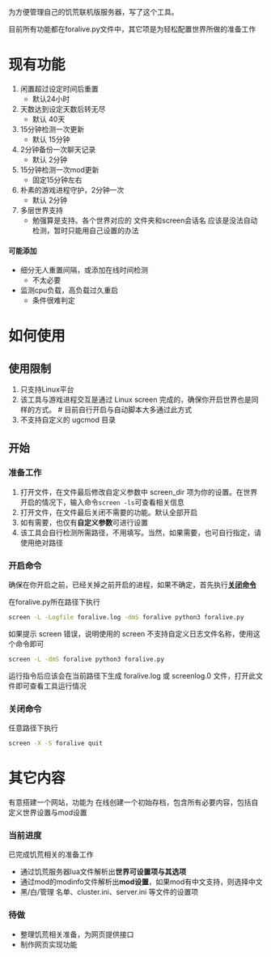 为方便管理自己的饥荒联机版服务器，写了这个工具。 

目前所有功能都在foralive.py文件中，其它项是为轻松配置世界所做的准备工作

# 现有功能
1. 闲置超过设定时间后重置
   * 默认24小时
2. 天数达到设定天数后转无尽
   * 默认 40天
3. 15分钟检测一次更新
   * 默认 15分钟
4. 2分钟备份一次聊天记录
   * 默认 2分钟
5. 15分钟检测一次mod更新
   * 固定15分钟左右
6. 朴素的游戏进程守护，2分钟一次
   * 默认 2分钟
7. 多层世界支持
   * 勉强算是支持。各个世界对应的 文件夹和screen会话名 应该是没法自动检测，暂时只能用自己设置的办法

#### 可能添加
* 细分无人重置间隔，或添加在线时间检测
   * 不太必要
* 监测cpu负载，高负载过久重启
   * 条件很难判定

# 如何使用 
## 使用限制
1. 只支持Linux平台
2. 该工具与游戏进程交互是通过 Linux screen 完成的，确保你开启世界也是同样的方式。 # 目前自行开启与自动脚本大多通过此方式
3. 不支持自定义的 ugcmod 目录

## 开始
### 准备工作
1. 打开文件，在文件最后修改自定义参数中 screen_dir 项为你的设置。在世界开启的情况下，输入命令`screen -ls`可查看相关信息
2. 打开文件，在文件最后关闭不需要的功能。默认全部开启
3. 如有需要，也仅有**自定义参数**可进行设置
4. 该工具会自行检测所需路径，不用填写。当然，如果需要，也可自行指定，请使用绝对路径

### 开启命令
确保在你开启之前，已经关掉之前开启的进程，如果不确定，首先执行[**关闭命令**](#关闭命令)

在foralive.py所在路径下执行

```bash
screen -L -Logfile foralive.log -dmS foralive python3 foralive.py
```

如果提示 screen 错误，说明使用的 screen 不支持自定义日志文件名称，使用这个命令即可

```bash
screen -L -dmS foralive python3 foralive.py
```

运行指令后应该会在当前路径下生成 foralive.log 或 screenlog.0 文件，打开此文件即可查看工具运行情况

### 关闭命令
任意路径下执行
```bash
screen -X -S foralive quit
```

# 其它内容
有意搭建一个网站，功能为 在线创建一个初始存档，包含所有必要内容，包括自定义世界设置与mod设置
### 当前进度
已完成饥荒相关的准备工作
* 通过饥荒服务器lua文件解析出**世界可设置项与其选项**
* 通过mod的modinfo文件解析出**mod设置**，如果mod有中文支持，则选择中文
* 黑/白/管理 名单、cluster.ini、server.ini 等文件的设置项
### 待做
* 整理饥荒相关准备，为网页提供接口
* 制作网页实现功能